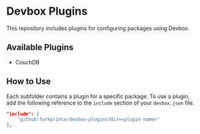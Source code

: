 # Devbox Plugins

This repository includes plugins for configuring packages using Devbox.

## Available Plugins

* CouchDB

## How to Use

Each subfolder contains a plugin for a specific package. To use a plugin, add the following reference to the `include` section of your `devbox.json` file.

```json
"include": [
    "github:forkprince/devbox-plugins?dir=<plugin-name>"
],
```
